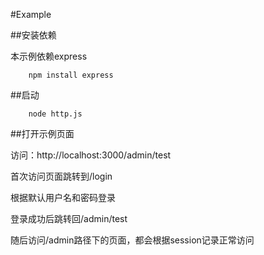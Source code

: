 #Example

##安装依赖

本示例依赖express

```shell
	npm install express
```

##启动

```shell
	node http.js
```

##打开示例页面

访问：http://localhost:3000/admin/test

首次访问页面跳转到/login

根据默认用户名和密码登录

登录成功后跳转回/admin/test

随后访问/admin路径下的页面，都会根据session记录正常访问